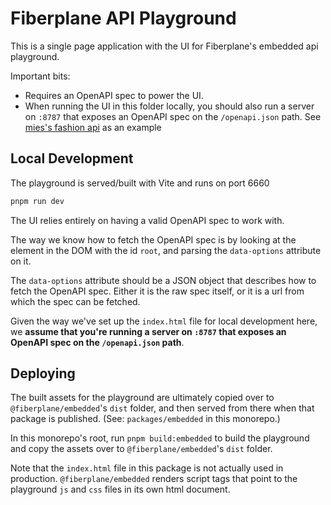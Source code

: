 # Fiberplane API Playground

This is a single page application with the UI for Fiberplane's embedded api playground.

Important bits:

- Requires an OpenAPI spec to power the UI.
- When running the UI in this folder locally, you should also run a server on `:8787` that exposes an OpenAPI spec on the `/openapi.json` path. See [mies's fashion api](https://github.com/mies/fashion) as an example 

## Local Development

The playground is served/built with Vite and runs on port 6660

```bash
pnpm run dev
```

The UI relies entirely on having a valid OpenAPI spec to work with.

The way we know how to fetch the OpenAPI spec is by looking at the element in the DOM with the id `root`, and parsing the `data-options` attribute on it.

The `data-options` attribute should be a JSON object that describes how to fetch the OpenAPI spec. Either it is the raw spec itself, or it is a url from which the spec can be fetched.

Given the way we've set up the `index.html` file for local development here, we **assume that you're running a server on `:8787` that exposes an OpenAPI spec on the `/openapi.json` path**.

## Deploying

The built assets for the playground are ultimately copied over to `@fiberplane/embedded`'s `dist` folder, and then served from there when that package is published. (See: `packages/embedded` in this monorepo.)

In this monorepo's root, run `pnpm build:embedded` to build the playground and copy the assets over to `@fiberplane/embedded`'s `dist` folder.

Note that the `index.html` file in this package is not actually used in production. `@fiberplane/embedded` renders script tags that point to the playground `js` and `css` files in its own html document.